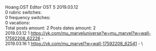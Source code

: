 Hoang.OST	Editor OST 5 2019.03.12\
0 rubric switches:\
0 frequency switches:\
0 vacations:\
Total posts amount: 2	Posts dates amount: 2\
2019.03.12 1 https://vk.com/mu_marveluniverse?w=mu_marvel?w=wall-17592208_62226 - \
2019.03.16 1 https://vk.com/mu_marvel?w=wall-17592208_62541 - \
